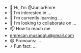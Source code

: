 - 👋 Hi, I’m @JuniorEmre
- 👀 I’m interested in ...
- 🌱 I’m currently learning ...
- 💞️ I’m looking to collaborate on ...
- 📫 How to reach me
- emrecan.musaoglu@gmail.com
- 😄 Pronouns: ...
- ⚡ Fun fact: ...

<!---
JuniorEmre/JuniorEmre is a ✨ special ✨ repository because its `README.md` (this file) appears on your GitHub profile.
You can click the Preview link to take a look at your changes.
--->
